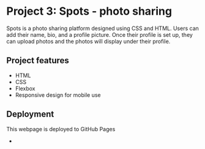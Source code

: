 # Project 3: Spots - photo sharing 

Spots is a photo sharing platform designed using CSS and HTML. Users can add their name, bio, and a profile picture. Once their profile is set up, they can upload photos and the photos will display under their profile. 
  
## Project features

* HTML
* CSS
* Flexbox
* Responsive design for mobile use 

## Deployment

This webpage is deployed to GitHub Pages 

- [Deployment Link]: (https://willsheehey.github.io/se_project_spots/)
